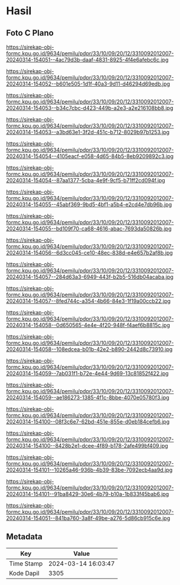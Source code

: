# Hasil

## Foto C Plano

https://sirekap-obj-formc.kpu.go.id/9634/pemilu/pdpr/33/10/09/20/12/3310092012007-20240314-154051--4ac79d3b-daaf-4831-8925-4f4e6afebc6c.jpg

https://sirekap-obj-formc.kpu.go.id/9634/pemilu/pdpr/33/10/09/20/12/3310092012007-20240314-154052--b601e505-1d1f-40a3-9d11-d46294d69edb.jpg

https://sirekap-obj-formc.kpu.go.id/9634/pemilu/pdpr/33/10/09/20/12/3310092012007-20240314-154053--b34c7cbc-d423-449b-a2e3-a2e216108bb8.jpg

https://sirekap-obj-formc.kpu.go.id/9634/pemilu/pdpr/33/10/09/20/12/3310092012007-20240314-154053--a3bd63e1-3f2d-451c-b712-8029b97b1253.jpg

https://sirekap-obj-formc.kpu.go.id/9634/pemilu/pdpr/33/10/09/20/12/3310092012007-20240314-154054--4105eacf-e058-4d65-84b5-8eb9209892c3.jpg

https://sirekap-obj-formc.kpu.go.id/9634/pemilu/pdpr/33/10/09/20/12/3310092012007-20240314-154054--87aa1377-5cba-4e9f-9cf5-b71ff2cd094f.jpg

https://sirekap-obj-formc.kpu.go.id/9634/pemilu/pdpr/33/10/09/20/12/3310092012007-20240314-154055--45abf369-9bd5-4bf1-a5b4-e2cd4e7db96b.jpg

https://sirekap-obj-formc.kpu.go.id/9634/pemilu/pdpr/33/10/09/20/12/3310092012007-20240314-154055--bd109f70-ca68-4616-abac-7693da50826b.jpg

https://sirekap-obj-formc.kpu.go.id/9634/pemilu/pdpr/33/10/09/20/12/3310092012007-20240314-154056--6d3cc045-ce10-48ec-838d-e4e657b2af8b.jpg

https://sirekap-obj-formc.kpu.go.id/9634/pemilu/pdpr/33/10/09/20/12/3310092012007-20240314-154057--284d63a3-6949-443f-b2b5-516db04acaba.jpg

https://sirekap-obj-formc.kpu.go.id/9634/pemilu/pdpr/33/10/09/20/12/3310092012007-20240314-154057--8fed744c-a354-4b66-84e3-1f19a00ccb22.jpg

https://sirekap-obj-formc.kpu.go.id/9634/pemilu/pdpr/33/10/09/20/12/3310092012007-20240314-154058--0d650565-4e4e-4f20-948f-f4aef6b8815c.jpg

https://sirekap-obj-formc.kpu.go.id/9634/pemilu/pdpr/33/10/09/20/12/3310092012007-20240314-154058--108edcea-b01b-42e2-b890-2442d8c73910.jpg

https://sirekap-obj-formc.kpu.go.id/9634/pemilu/pdpr/33/10/09/20/12/3310092012007-20240314-154059--7ab031f1-b72e-4e44-9d69-13c81852f422.jpg

https://sirekap-obj-formc.kpu.go.id/9634/pemilu/pdpr/33/10/09/20/12/3310092012007-20240314-154059--ae186273-1385-4f1c-8bbe-4070e05780f3.jpg

https://sirekap-obj-formc.kpu.go.id/9634/pemilu/pdpr/33/10/09/20/12/3310092012007-20240314-154100--08f3c6e7-62bd-451e-855e-d0eb184cefb6.jpg

https://sirekap-obj-formc.kpu.go.id/9634/pemilu/pdpr/33/10/09/20/12/3310092012007-20240314-154100--8428b2e1-dcee-4f89-b178-2afe499bf409.jpg

https://sirekap-obj-formc.kpu.go.id/9634/pemilu/pdpr/33/10/09/20/12/3310092012007-20240314-154101--10265a46-936b-4b39-83be-7092ecb4aa9d.jpg

https://sirekap-obj-formc.kpu.go.id/9634/pemilu/pdpr/33/10/09/20/12/3310092012007-20240314-154101--91ba8429-30e6-4b79-b10a-1b833f45bab6.jpg

https://sirekap-obj-formc.kpu.go.id/9634/pemilu/pdpr/33/10/09/20/12/3310092012007-20240314-154051--841ba760-3a8f-49be-a276-5d86cb915c6e.jpg


## Metadata

| Key        | Value               |
| ---------- | ------------------- |
| Time Stamp | 2024-03-14 16:03:47 |
| Kode Dapil | 3305                |



